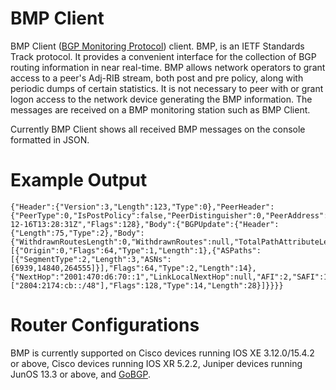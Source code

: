 # BMP Client

BMP Client ([BGP Monitoring Protocol](https://tools.ietf.org/html/rfc7854)) client. BMP, is an IETF Standards Track protocol. It provides a convenient interface for the collection of BGP routing information in near real-time. BMP allows network operators to grant access to a peer's Adj-RIB stream, both post and pre policy, along with periodic dumps of certain statistics. It is not necessary to peer with or grant logon access to the network device generating the BMP information. The messages are received on a BMP monitoring station such as BMP Client.

Currently BMP Client shows all received BMP messages on the console formatted in JSON. 

# Example Output
```
{"Header":{"Version":3,"Length":123,"Type":0},"PeerHeader":{"PeerType":0,"IsPostPolicy":false,"PeerDistinguisher":0,"PeerAddress":"2001:470:d6:70::1","PeerAS":6939,"PeerBGPId":"64.71.128.26","Timestamp":"2016-12-16T13:28:31Z","Flags":128},"Body":{"BGPUpdate":{"Header":{"Length":75,"Type":2},"Body":{"WithdrawnRoutesLength":0,"WithdrawnRoutes":null,"TotalPathAttributeLength":52,"PathAttributes":[{"Origin":0,"Flags":64,"Type":1,"Length":1},{"ASPaths":[{"SegmentType":2,"Length":3,"ASNs":[6939,14840,264555]}],"Flags":64,"Type":2,"Length":14},{"NextHop":"2001:470:d6:70::1","LinkLocalNextHop":null,"AFI":2,"SAFI":1,"Value":["2804:2174:cb::/48"],"Flags":128,"Type":14,"Length":28}]}}}}
```

# Router Configurations

BMP is currently supported on Cisco devices running IOS XE 3.12.0/15.4.2 or above, Cisco devices running IOS XR 5.2.2, Juniper devices running JunOS 13.3 or above, and [GoBGP](http://osrg.github.io/gobgp/).
